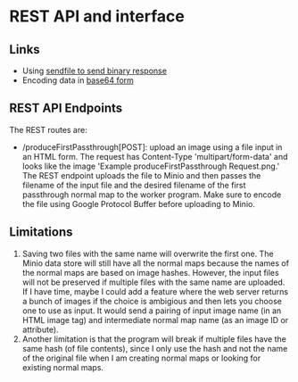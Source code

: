 # REST API and interface

## Links
* Using [sendfile to send binary response](https://stackoverflow.com/questions/11017466/flask-to-return-image-stored-in-database)
* Encoding data in [base64 form](https://docs.python.org/3/library/base64.html)

## REST API Endpoints
The REST routes are:
+ /produceFirstPassthrough[POST]: upload an image using a file input in an HTML form. The request has Content-Type 'multipart/form-data' and looks like the image 'Example produceFirstPassthrough Request.png.' The REST endpoint uploads the file to Minio and then passes the filename of the input file and the desired filename of the first passthrough normal map to the worker program. Make sure to encode the file using Google Protocol Buffer before uploading to Minio.

## Limitations
1. Saving two files with the same name will overwrite the first one. The Minio data store will still have all the normal maps because the names of the normal maps are based on image hashes. However, the input files will not be preserved if multiple files with the same name are uploaded. 
If I have time, maybe I could add a feature where the web server returns a bunch of images if the choice is ambigious and then lets you choose one to use as input. It would send a pairing of input image name (in an HTML image tag) and intermediate normal map name (as an image ID or attribute).
2. Another limitation is that the program will break if multiple files have the same hash (of file contents), since I only use the hash and not the name of the original file when I am creating normal maps or looking for existing normal maps.
